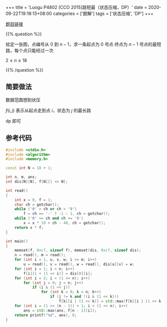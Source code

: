 +++
title = 'Luogu P4802 [CCO 2015]路短最（状态压缩，DP）'
date = 2020-09-22T19:18:13+08:00
categories = ['题解']
tags = ['状态压缩', 'DP']
+++

[题目链接](https://www.luogu.com.cn/problem/P4802)

{{% question %}}

给定一张图，点编号从 $0$ 到 $n - 1$，求一条起点为 $0$ 号点 终点为 $n - 1$ 号点的最短路，每个点只能经过一次

$2 \le n \le 18$

{{% /question %}}

<!--more-->

## 简要做法

数据范围想到状压

$f(i,j)$ 表示从起点走到点 $i$，状态为 $j$ 的最长路

dp 即可

## 参考代码

```cpp
#include <stdio.h>
#include <algorithm>
#include <memory.h>

const int N = 18 + 1;

int n, m, ans;
int dis[N][N], f[N][1 << N];

int read()
{
    int x = 0, f = 1;
    char ch = getchar();
    while ('0' > ch or ch > '9')
        f = ch == '-' ? -1 : 1, ch = getchar();
    while ('0' <= ch and ch <= '9')
        x = x * 10 + ch - 48, ch = getchar();
    return x * f;
}

int main()
{
    memset(f, 0xcf, sizeof f), memset(dis, 0xcf, sizeof dis);
    n = read(), m = read();
    for (int i = 1, u, v, w; i <= m; i++)
        u = read(), v = read(), w = read(), dis[u][v] = w;
    for (int i = 1; i < n; i++)
        f[i][1 + (1 << i)] = dis[0][i];
    for (int i = 2; i < (1 << n); i++)
        for (int j = 0; j < n; j++)
            if (i & (1 << j))
                for (int k = 0; k < n; k++)
                    if (j != k and !(i & (1 << k)))
                        f[k][i | (1 << k)] = std::max(f[k][i | (1 << k)], f[j][i] + dis[j][k]);
    for (int i = (1 << (n - 1)) + 1; i < (1 << n); i++)
        ans = std::max(ans, f[n - 1][i]);
    return printf("%d", ans), 0;
}
```
